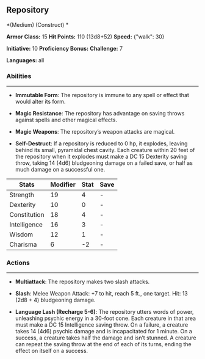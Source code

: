 ## Repository
*(Medium) (Construct) *

**Armor Class:** 15
**Hit Points:** 110 (13d8+52)
**Speed:** {"walk": 30}

**Initiative:** 10
**Proficiency Bonus:**
**Challenge:** 7

**Languages:** all

### Abilities
 --- 
- **Immutable Form**: The repository is immune to any spell or effect that would alter its form.

- **Magic Resistance**: The repository has advantage on saving throws against spells and other magical effects.

- **Magic Weapons**: The repository’s weapon attacks are magical.

- **Self-Destruct**: If a repository is reduced to 0 hp, it explodes, leaving behind its small, pyramidal chest cavity. Each creature within 20 feet of the repository when it explodes must make a DC 15 Dexterity saving throw, taking 14 (4d6) bludgeoning damage on a failed save, or half as much damage on a successful one.



| Stats | Modifier | Stat | Save
| ---- | ---- | ---- | ---- |
| Strength | 19 | 4 | - |
| Dexterity | 10 | 0 | - |
| Constitution | 18 | 4 | - |
| Intelligence | 16 | 3 | - |
| Wisdom | 12 | 1 | - |
| Charisma | 6 | -2 | - |

### Actions
 --- 
- **Multiattack**: The repository makes two slash attacks.

- **Slash**: Melee Weapon Attack: +7 to hit, reach 5 ft., one target. Hit: 13 (2d8 + 4) bludgeoning damage.

- **Language Lash (Recharge 5-6)**: The repository utters words of power, unleashing psychic energy in a 30-foot cone. Each creature in that area must make a DC 15 Intelligence saving throw. On a failure, a creature takes 14 (4d6) psychic damage and is incapacitated for 1 minute. On a success, a creature takes half the damage and isn’t stunned. A creature can repeat the saving throw at the end of each of its turns, ending the effect on itself on a success.

